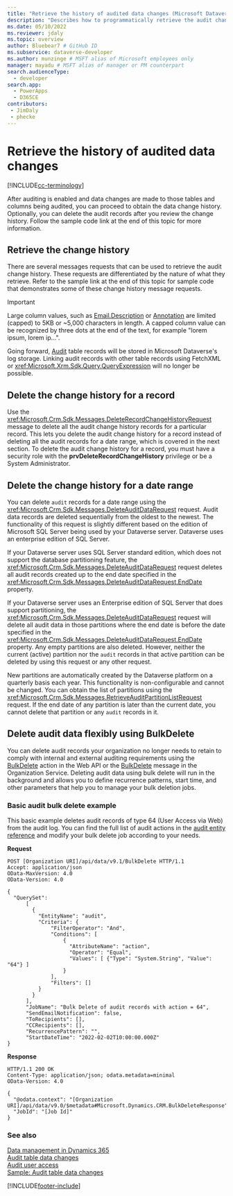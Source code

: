 ```yaml
---
title: "Retrieve the history of audited data changes (Microsoft Dataverse) | Microsoft Docs" # Intent and product brand in a unique string of 43-59 chars including spaces
description: "Describes how to programmatically retrieve the audit change history." # 115-145 characters including spaces. This abstract displays in the search result.
ms.date: 05/10/2022
ms.reviewer: jdaly
ms.topic: overview
author: Bluebear7 # GitHub ID
ms.subservice: dataverse-developer
ms.author: munzinge # MSFT alias of Microsoft employees only
manager: mayadu # MSFT alias of manager or PM counterpart
search.audienceType: 
  - developer
search.app: 
  - PowerApps
  - D365CE
contributors:
 - JimDaly
 - phecke
---
```


# Retrieve the history of audited data changes

[!INCLUDE[cc-terminology](includes/cc-terminology.md)]

After auditing is enabled and data changes are made to those tables and columns being audited, you can proceed to obtain the data change history. Optionally, you can delete the audit records after you review the change history. Follow the sample code link at the end of this topic for more information.  
  
## Retrieve the change history

 There are several messages requests that can be used to retrieve the audit change history. These requests are differentiated by the nature of what they retrieve.
Refer to the sample link at the end of this topic for sample code that demonstrates some of these change history message requests.

> [!IMPORTANT]
> Large column values, such as [Email.Description](reference/entities/email.md#BKMK_Description) or [Annotation](reference/entities/annotation.md) are limited (capped) to 5KB or ~5,000 characters in length. A capped column value can be recognized by three dots at the end of the text, for example "lorem ipsum, lorem ip…".
>
> Going forward, [Audit](reference/entities/audit.md) table records will be stored in Microsoft Dataverse's log storage. Linking audit records with other table records using FetchXML or <xref:Microsoft.Xrm.Sdk.Query.QueryExpression> will no longer be possible.

## Delete the change history for a record

 Use the <xref:Microsoft.Crm.Sdk.Messages.DeleteRecordChangeHistoryRequest> message to delete all the audit change history records for a particular record. This lets you delete the audit change history for a record instead of deleting all the audit records for a date range, which is covered in the next section. To delete the audit change history for a record, you must have a security role with the **prvDeleteRecordChangeHistory** privilege or be a System Administrator.

## Delete the change history for a date range

 You can delete `audit` records for a date range using the <xref:Microsoft.Crm.Sdk.Messages.DeleteAuditDataRequest> request. Audit data records are deleted sequentially from the oldest to the newest. The functionality of this request is slightly different based on the edition of Microsoft SQL Server being used by your Dataverse server. Dataverse uses an enterprise edition of SQL Server.

 If your Dataverse server uses SQL Server standard edition, which does not support the database partitioning feature, the <xref:Microsoft.Crm.Sdk.Messages.DeleteAuditDataRequest> request deletes all audit records created up to the end date specified in the <xref:Microsoft.Crm.Sdk.Messages.DeleteAuditDataRequest.EndDate> property.

 If your Dataverse server uses an Enterprise edition of SQL Server that does support partitioning, the <xref:Microsoft.Crm.Sdk.Messages.DeleteAuditDataRequest> request will delete all audit data in those partitions where the end date is before the date specified in the <xref:Microsoft.Crm.Sdk.Messages.DeleteAuditDataRequest.EndDate> property. Any empty partitions are also deleted. However, neither the current (active) partition nor the `audit` records in that active partition can be deleted by using this request or any other request.

 New partitions are automatically created by the Dataverse platform on a quarterly basis each year. This functionality is non-configurable and cannot be changed. You can obtain the list of partitions using the <xref:Microsoft.Crm.Sdk.Messages.RetrieveAuditPartitionListRequest> request. If the end date of any partition is later than the current date, you cannot delete that partition or any `audit` records in it.

## Delete audit data flexibly using BulkDelete

You can delete audit records your organization no longer needs to retain to comply with internal and external auditing requirements using the [BulkDelete](xref:Microsoft.Dynamics.CRM.BulkDelete) action in the Web API or the [BulkDelete](xref:Microsoft.Crm.Sdk.Messages.BulkDeleteRequest) message in the Organization Service. Deleting audit data using bulk delete will run in the background and allows you to define recurrence patterns, start time, and other parameters that help you to manage your bulk deletion jobs.

### Basic audit bulk delete example

This basic example deletes audit records of type 64 (User Access via Web) from the audit log. You can find the full list of audit actions in the [audit entity reference](reference/entities/audit.md) and modify your bulk delete job according to your needs.

**Request**

```http
POST [Organization URI]/api/data/v9.1/BulkDelete HTTP/1.1  
Accept: application/json  
OData-MaxVersion: 4.0  
OData-Version: 4.0  

{
  "QuerySet":
      [
        {
          "EntityName": "audit",
          "Criteria": {
              "FilterOperator": "And",
              "Conditions": [
                  {
                    "AttributeName": "action",
                    "Operator": "Equal",
                    "Values": [ {"Type": "System.String", "Value": "64"} ]
                  }
              ],
              "Filters": []
          }
        }
      ],
      "JobName": "Bulk Delete of audit records with action = 64",
      "SendEmailNotification": false,
      "ToRecipients": [],
      "CCRecipients": [],
      "RecurrencePattern": "",
      "StartDateTime": "2022-02-02T10:00:00.000Z"
}
```

**Response**

```HTTP
HTTP/1.1 200 OK
Content-Type: application/json; odata.metadata=minimal
OData-Version: 4.0

{
  "@odata.context": "[Organization URI]/api/data/v9.0/$metadata#Microsoft.Dynamics.CRM.BulkDeleteResponse",
  "JobId": "[Job Id]"
}
```

### See also

 [Data management in Dynamics 365](/dynamics365/customer-engagement/developer/manage-data)<br />
 [Audit table data changes](/dynamics365/customer-engagement/developer/audit-entity-data-changes)<br />
 [Audit user access](audit-user-access.md) <br />
 [Sample: Audit table data changes](org-service/samples/audit-entity-data-changes.md)


[!INCLUDE[footer-include](../../includes/footer-banner.md)]